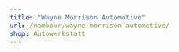 ```yaml
---
title: "Wayne Morrison Automotive"
url: /nambour/wayne-morrison-automotive/
shop: Autowerkstatt
---
```

